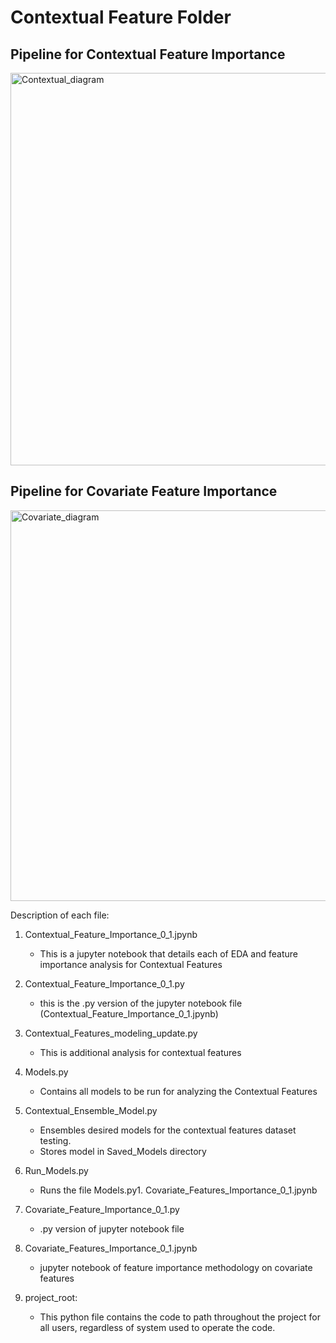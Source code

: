 # Contextual Feature Folder

## Pipeline for Contextual Feature Importance
<img width="628" alt="Contextual_diagram" src="https://user-images.githubusercontent.com/60163434/165119981-01fb84d6-42ea-40fc-b147-c45991ae2185.png">

## Pipeline for Covariate Feature Importance
<img width="625" alt="Covariate_diagram" src="https://user-images.githubusercontent.com/60163434/165120931-8a15a858-6812-43e5-9eb5-3d12d6ef5442.png">



Description of each file:
  1. Contextual_Feature_Importance_0_1.jpynb
      
      * This is a jupyter notebook that details each of EDA and feature importance analysis for Contextual Features

  2. Contextual_Feature_Importance_0_1.py
      * this is the .py version of the jupyter notebook file (Contextual_Feature_Importance_0_1.jpynb)

  3. Contextual_Features_modeling_update.py
    
      * This is additional analysis for contextual features
    
  4. Models.py
    
      * Contains all models to be run for analyzing the Contextual Features
    
  5. Contextual_Ensemble_Model.py

      * Ensembles desired models for the contextual features dataset testing.
      * Stores model in Saved_Models directory 
    
  6. Run_Models.py
   
      * Runs the file Models.py1. Covariate_Features_Importance_0_1.jpynb
     
  7. Covariate_Feature_Importance_0_1.py
     
     * .py version of jupyter notebook file

  8. Covariate_Features_Importance_0_1.jpynb
     
     * jupyter notebook of feature importance methodology on covariate features
     
9.  project_root:
     * This python file contains the code to path throughout the project for all users, regardless of system used to operate the code.
